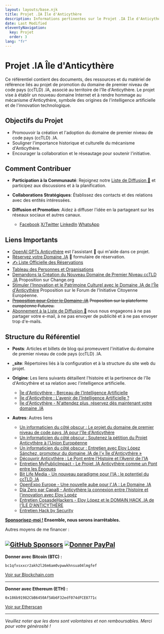 ```yaml
---
layout: layouts/base.njk
title: Projet .IA Île d'Anticythère
description: Informations pertinentes sur le Projet .IA Île d'Anticythère.
date: Last Modified
eleventyNavigation:
  key: Projet
  order: 3
lang: "fr"
---
```

# Projet .IA Île d'Anticythère

Ce référentiel contient des documents, des ressources et du matériel de référence liés au projet de promotion du domaine de premier niveau de code pays (ccTLD) .IA, associé au territoire de l'île d'Anticythère. Le projet vise à établir un nouveau domaine Internet et à rendre hommage au mécanisme d'Anticythère, symbole des origines de l'intelligence artificielle et de l'innovation technologique.

## Objectifs du Projet

- Promouvoir la création et l'adoption du domaine de premier niveau de code pays (ccTLD) .IA.
- Souligner l'importance historique et culturelle du mécanisme d'Anticythère.
- Encourager la collaboration et le réseautage pour soutenir l'initiative.

## Comment Contribuer

- **Participation à la Communauté**: Rejoignez notre [Liste de Diffusion 📧](https://docs.google.com/forms/d/e/1FAIpQLSeptFS3-XMVTeBFQzDEl1O55hkXhtOgYmMSEfpLLJk11UZEOA/viewform?usp=sf_link) et participez aux discussions et à la planification.

- **Collaborations Stratégiques**: Établissez des contacts et des relations avec des entités intéressées.

- **Diffusion et Promotion**: Aidez à diffuser l'idée en la partageant sur les réseaux sociaux et autres canaux.
  - [Facebook](https://www.facebook.com/sharer/sharer.php?u=https://anticitera.deft.work) [X/Twitter](https://twitter.com/intent/tweet?url=https://anticitera.deft.work&text=.IA%20Île%20d'Anticythère) [LinkedIn](https://www.linkedin.com/shareArticle?mini=true&url=https://anticitera.deft.work&title=.IA%20Île%20d'Anticythère&summary=Description%20personnalisée) [WhatsApp](https://api.whatsapp.com/send?text=https://anticitera.deft.work)

## Liens Importants

- [OpenAI GPTs Anticythère](https://chat.openai.com/g/g-fnpHOClUW-anticitera) est l'assistant 🤖 qui m'aide dans ce projet.
- [Réservez votre Domaine .IA](https://docs.google.com/forms/d/e/1FAIpQLScj1paIvOUbqugD76fKncZ65ZOqL-f5bILycZComuxKhJeRPg/viewform?usp=sf_link) 📄 formulaire de réservation.
- [✍️ Liste Officielle des Réservations](https://docs.google.com/spreadsheets/d/1y-aLEKfQySJeDgZd4QeHa57G9P9Pp4mqWhLJSqxcB0o/edit?usp=sharing)
- [Tableau des Personnes et Organisations](https://docs.google.com/spreadsheets/d/1-6lBWrMexLKKDpfI2u8zKnvit3mXeZT9Zs6ngZk4glI/edit?usp=sharing)
- [Demandons la Création du Nouveau Domaine de Premier Niveau ccTLD .IA](https://chng.it/hqCyzBpwgW) Proposition sur Change.org
- [Stimuler l'Innovation et le Patrimoine Culturel avec le Domaine .IA de l'Île d'Anticythère](https://citizens-initiative-forum.europa.eu/discuss/idea/impulsando-la-innovacion-y-la-herencia-cultural-con-el-dominio-ia-de-la-isla-de_es) Proposition sur le Forum de l'Initiative Citoyenne Européenne.
- [~~Proposition pour Créer le Domaine .IA~~](https://futureu.europa.eu/processes/Digital/f/15/proposals/27592?locale=es) ~~Proposition sur la plateforme européenne Futureu.~~
- [Abonnement à la Liste de Diffusion 📧](https://docs.google.com/forms/d/e/1FAIpQLSeptFS3-XMVTeBFQzDEl1O55hkXhtOgYmMSEfpLLJk11UZEOA/viewform?usp=sf_link) nous nous engageons à ne pas partager votre e-mail, à ne pas envoyer de publicité et à ne pas envoyer trop d'e-mails.

## Structure du Référentiel

- **Posts**: Articles et billets de blog qui promeuvent l'initiative du domaine de premier niveau de code pays (ccTLD) .IA.

- **_site**: Répertoires liés à la configuration et à la structure du site web du projet.

- **Origine**: Les liens suivants détaillent l'histoire et la pertinence de l'île d'Anticythère et sa relation avec l'intelligence artificielle.
  - [Île d'Anticythère - Berceau de l'Intelligence Artificielle](https://deft.work/blog/2022/09/16/isla-anticitera-cuna-de-la-inteligencia-artificial/)
  - [Île d'Anticythère : L'avenir de l'Intelligence Artificielle ?](https://deft.work/blog/2023/04/03/isla-anticitera-el-futuro-de-la-inteligencia-artificial/)
  - [Île d'Anticythère - N'attendez plus, réservez dès maintenant votre domaine .IA](https://deft.work/blog/2023/04/13/isla-anticitera-no-esperes-m%C3%A1s-reserva-ahora-tu-dominio-.ia/)

- **Autres**: Autres liens
  - [Un informaticien du côté obscur : Le projet du domaine de premier niveau de code pays .IA pour l'île d'Anticythère](https://www.elladodelmal.com/2023/12/el-proyecto-del-country-code-top-level.html?m=1)
  - [Un informaticien du côté obscur : Soutenez la pétition du Projet Anticythère à l'Union Européenne](https://www.elladodelmal.com/2024/02/apoya-la-peticion-del-proyecto-de.html)
  - [Un informaticien du côté obscur : Entretien avec Eloy López Sánchez, promoteur du domaine .IA de l'« Île d'Anticythère »](https://www.elladodelmal.com/2024/06/entrevista-eloy-lopez-sanchez-impulsor.html)
  - [Découvrir Anticythère : Le Pont entre l'Histoire et l'Avenir de l'IA](https://elswork.wordpress.com/2023/12/03/descubriendo-anticitera-el-puente-entre-la-historia-y-el-futuro-de-la-ia/)
  - [Entretien MyPublicImpact - Le Projet .IA Anticythère comme un Pont entre les Époques](https://mypublicimpact.com/2024/02/02/el-proyecto-ia-anticitera-como-puente-entre-epocas-entrevista-con-eloy-lopez-sanchez/)
  - [Bit Life Media - Un nouveau paradigme pour l'IA : le potentiel du ccTLD .IA](https://bitlifemedia.com/2024/03/un-nuevo-paradigma-para-la-ia-el-potencial-del-cctld-ia/)
  - [OpenExpo Europe - Une nouvelle aube pour l'.IA : Le Domaine .IA](https://openexpoeurope.com/es/un-nuevo-amanecer-para-la-ia-el-dominio-ia/)
  - [Día Zero par Capa8 - Anticythère la connexion entre l'histoire et l'innovation avec Eloy Lopéz](https://open.spotify.com/episode/4xM1ANXTokj1RdTU9QmIFB?go=1&sp_cid=66afdca16c3716c81e696097aeb7df6b&utm_source=embed_player_p&utm_medium=desktop&nd=1&dlsi=8b3675c242d54d2b)
  - [Entretien CosasdeHackers - Eloy López et le DOMAIN HACK .IA de l'ÎLE D'ANTICYTHÈRE](https://www.youtube.com/live/AriKIdJTeak?si=g1KsUQkfZrWh2DoS)
  - [Entretien Hack by Security](https://www.hackbysecurity.com/blog/entrevista-a-eloy-lopez)

**[Sponsorisez-moi !](https://github.com/sponsors/elswork) Ensemble, nous serons inarrêtables.**

Autres moyens de me financer :

[![GitHub Sponsors](https://img.shields.io/github/sponsors/elswork)](https://github.com/sponsors/elswork) [![Donner PayPal](https://img.shields.io/badge/Donner-PayPal-green.svg)](https://www.paypal.com/donate/?business=LFKA5YRJAFYR6&no_recurring=0&item_name=Donation+pour+le+Code+Ouvert&currency_code=EUR)
---

**Donner avec Bitcoin (BTC) :**

`bc1qfxsxxcr2akh2l26m6am0vpwwkhnsua04lmgfef`

[Voir sur Blockchain.com](https://www.blockchain.com/btc/address/bc1qfxsxxcr2akh2l26m6am0vpwwkhnsua04lmgfef)

---

**Donner avec Ethereum (ETH) :**

`0x186b91982CbB6450Af5Ab6F32edf074dFCE8771c`

[Voir sur Etherscan](https://etherscan.io/address/0x186b91982CbB6450Af5Ab6F32edf074dFCE8771c)

---

*Veuillez noter que les dons sont volontaires et non remboursables. Merci pour votre générosité !*
